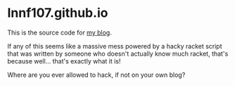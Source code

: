 # Innf107.github.io

This is the source code for [my blog](https://prophetlabs.de).

If any of this seems like a massive mess powered by a hacky racket script that was written by someone who doesn't actually know much racket, that's because well... that's exactly what it is!

Where are you ever allowed to hack, if not on your own blog?

